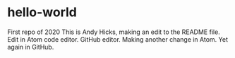 # hello-world
First repo of 2020
This is Andy Hicks, making an edit to the README file.
Edit in Atom code editor.
GitHub editor.
Making another change in Atom.
Yet again in GitHub.

